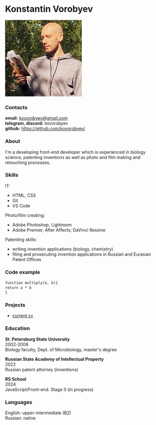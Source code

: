 # Konstantin Vorobyev
![photo](https://github.com/kovorobyev/RStest/blob/77e8ffe533b892cb57e5898be0ef0e33e4c28f12/IMG_3901sm.jpg)

### Contacts
**email:** kovorobyev@gmail.com\
**telegram, discord:** kovorobyev\
**github:** https://github.com/kovorobyev/

### About
I'm a developing front-end developer which is experienced in biology science, patenting inventions as well as photo and film making and retouching processes.

### Skills
IT:
- HTML, CSS
- Git
- VS Code

Photo/film creating:
- Adobe Photoshop, Lightroom
- Adobe Premier, After Affects; DaVinci Resolve

Patenting skills:
- writing invention applications (biology, chemistry)
- filing and prosecuting invention applications in Russian and Eurasian Patent Offices

### Code example
```
function multiply(a, b){
return a * b
}

```

### Projects
- [current cv](https://kovorobyev.github.io/rsschool-cv/cv)

### Education
**St. Petersburg State University**\
2002-2008\
Biology faculty, Dept. of Microbiology, master's degree

**Russian State Academy of Intellectual Property**\
2022\
Russian patent attorney (inventions)

**RS School**\
2024\
JavaScript/Front-end. Stage 0 (in progress)

### Languages
English: upper-intermediate (B2)\
Russian: native